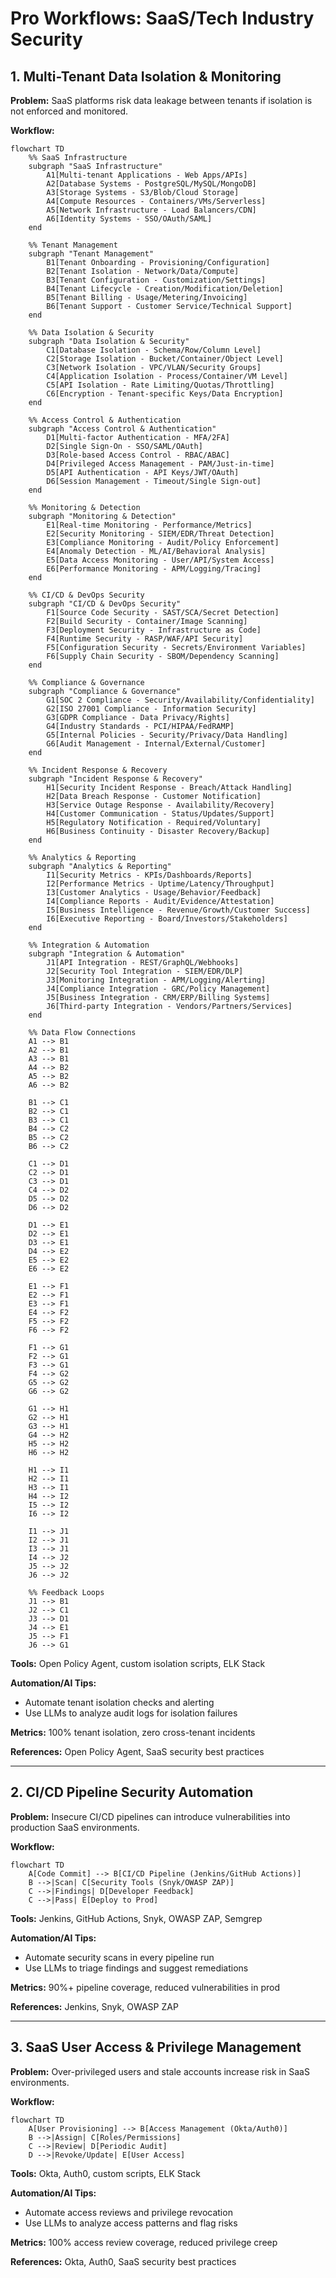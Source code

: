 # Pro Workflows: SaaS/Tech Industry Security

## 1. Multi-Tenant Data Isolation & Monitoring
**Problem:** SaaS platforms risk data leakage between tenants if isolation is not enforced and monitored.

**Workflow:**
```mermaid
flowchart TD
    %% SaaS Infrastructure
    subgraph "SaaS Infrastructure"
        A1[Multi-tenant Applications - Web Apps/APIs]
        A2[Database Systems - PostgreSQL/MySQL/MongoDB]
        A3[Storage Systems - S3/Blob/Cloud Storage]
        A4[Compute Resources - Containers/VMs/Serverless]
        A5[Network Infrastructure - Load Balancers/CDN]
        A6[Identity Systems - SSO/OAuth/SAML]
    end
    
    %% Tenant Management
    subgraph "Tenant Management"
        B1[Tenant Onboarding - Provisioning/Configuration]
        B2[Tenant Isolation - Network/Data/Compute]
        B3[Tenant Configuration - Customization/Settings]
        B4[Tenant Lifecycle - Creation/Modification/Deletion]
        B5[Tenant Billing - Usage/Metering/Invoicing]
        B6[Tenant Support - Customer Service/Technical Support]
    end
    
    %% Data Isolation & Security
    subgraph "Data Isolation & Security"
        C1[Database Isolation - Schema/Row/Column Level]
        C2[Storage Isolation - Bucket/Container/Object Level]
        C3[Network Isolation - VPC/VLAN/Security Groups]
        C4[Application Isolation - Process/Container/VM Level]
        C5[API Isolation - Rate Limiting/Quotas/Throttling]
        C6[Encryption - Tenant-specific Keys/Data Encryption]
    end
    
    %% Access Control & Authentication
    subgraph "Access Control & Authentication"
        D1[Multi-factor Authentication - MFA/2FA]
        D2[Single Sign-On - SSO/SAML/OAuth]
        D3[Role-based Access Control - RBAC/ABAC]
        D4[Privileged Access Management - PAM/Just-in-time]
        D5[API Authentication - API Keys/JWT/OAuth]
        D6[Session Management - Timeout/Single Sign-out]
    end
    
    %% Monitoring & Detection
    subgraph "Monitoring & Detection"
        E1[Real-time Monitoring - Performance/Metrics]
        E2[Security Monitoring - SIEM/EDR/Threat Detection]
        E3[Compliance Monitoring - Audit/Policy Enforcement]
        E4[Anomaly Detection - ML/AI/Behavioral Analysis]
        E5[Data Access Monitoring - User/API/System Access]
        E6[Performance Monitoring - APM/Logging/Tracing]
    end
    
    %% CI/CD & DevOps Security
    subgraph "CI/CD & DevOps Security"
        F1[Source Code Security - SAST/SCA/Secret Detection]
        F2[Build Security - Container/Image Scanning]
        F3[Deployment Security - Infrastructure as Code]
        F4[Runtime Security - RASP/WAF/API Security]
        F5[Configuration Security - Secrets/Environment Variables]
        F6[Supply Chain Security - SBOM/Dependency Scanning]
    end
    
    %% Compliance & Governance
    subgraph "Compliance & Governance"
        G1[SOC 2 Compliance - Security/Availability/Confidentiality]
        G2[ISO 27001 Compliance - Information Security]
        G3[GDPR Compliance - Data Privacy/Rights]
        G4[Industry Standards - PCI/HIPAA/FedRAMP]
        G5[Internal Policies - Security/Privacy/Data Handling]
        G6[Audit Management - Internal/External/Customer]
    end
    
    %% Incident Response & Recovery
    subgraph "Incident Response & Recovery"
        H1[Security Incident Response - Breach/Attack Handling]
        H2[Data Breach Response - Customer Notification]
        H3[Service Outage Response - Availability/Recovery]
        H4[Customer Communication - Status/Updates/Support]
        H5[Regulatory Notification - Required/Voluntary]
        H6[Business Continuity - Disaster Recovery/Backup]
    end
    
    %% Analytics & Reporting
    subgraph "Analytics & Reporting"
        I1[Security Metrics - KPIs/Dashboards/Reports]
        I2[Performance Metrics - Uptime/Latency/Throughput]
        I3[Customer Analytics - Usage/Behavior/Feedback]
        I4[Compliance Reports - Audit/Evidence/Attestation]
        I5[Business Intelligence - Revenue/Growth/Customer Success]
        I6[Executive Reporting - Board/Investors/Stakeholders]
    end
    
    %% Integration & Automation
    subgraph "Integration & Automation"
        J1[API Integration - REST/GraphQL/Webhooks]
        J2[Security Tool Integration - SIEM/EDR/DLP]
        J3[Monitoring Integration - APM/Logging/Alerting]
        J4[Compliance Integration - GRC/Policy Management]
        J5[Business Integration - CRM/ERP/Billing Systems]
        J6[Third-party Integration - Vendors/Partners/Services]
    end
    
    %% Data Flow Connections
    A1 --> B1
    A2 --> B1
    A3 --> B1
    A4 --> B2
    A5 --> B2
    A6 --> B2
    
    B1 --> C1
    B2 --> C1
    B3 --> C1
    B4 --> C2
    B5 --> C2
    B6 --> C2
    
    C1 --> D1
    C2 --> D1
    C3 --> D1
    C4 --> D2
    D5 --> D2
    D6 --> D2
    
    D1 --> E1
    D2 --> E1
    D3 --> E1
    D4 --> E2
    E5 --> E2
    E6 --> E2
    
    E1 --> F1
    E2 --> F1
    E3 --> F1
    E4 --> F2
    F5 --> F2
    F6 --> F2
    
    F1 --> G1
    F2 --> G1
    F3 --> G1
    F4 --> G2
    G5 --> G2
    G6 --> G2
    
    G1 --> H1
    G2 --> H1
    G3 --> H1
    G4 --> H2
    H5 --> H2
    H6 --> H2
    
    H1 --> I1
    H2 --> I1
    H3 --> I1
    H4 --> I2
    I5 --> I2
    I6 --> I2
    
    I1 --> J1
    I2 --> J1
    I3 --> J1
    I4 --> J2
    J5 --> J2
    J6 --> J2
    
    %% Feedback Loops
    J1 --> B1
    J2 --> C1
    J3 --> D1
    J4 --> E1
    J5 --> F1
    J6 --> G1
```
**Tools:** Open Policy Agent, custom isolation scripts, ELK Stack

**Automation/AI Tips:**
- Automate tenant isolation checks and alerting
- Use LLMs to analyze audit logs for isolation failures

**Metrics:** 100% tenant isolation, zero cross-tenant incidents

**References:** Open Policy Agent, SaaS security best practices

---

## 2. CI/CD Pipeline Security Automation
**Problem:** Insecure CI/CD pipelines can introduce vulnerabilities into production SaaS environments.

**Workflow:**
```mermaid
flowchart TD
    A[Code Commit] --> B[CI/CD Pipeline (Jenkins/GitHub Actions)]
    B -->|Scan| C[Security Tools (Snyk/OWASP ZAP)]
    C -->|Findings| D[Developer Feedback]
    C -->|Pass| E[Deploy to Prod]
```
**Tools:** Jenkins, GitHub Actions, Snyk, OWASP ZAP, Semgrep

**Automation/AI Tips:**
- Automate security scans in every pipeline run
- Use LLMs to triage findings and suggest remediations

**Metrics:** 90%+ pipeline coverage, reduced vulnerabilities in prod

**References:** Jenkins, Snyk, OWASP ZAP

---

## 3. SaaS User Access & Privilege Management
**Problem:** Over-privileged users and stale accounts increase risk in SaaS environments.

**Workflow:**
```mermaid
flowchart TD
    A[User Provisioning] --> B[Access Management (Okta/Auth0)]
    B -->|Assign| C[Roles/Permissions]
    C -->|Review| D[Periodic Audit]
    D -->|Revoke/Update| E[User Access]
```
**Tools:** Okta, Auth0, custom scripts, ELK Stack

**Automation/AI Tips:**
- Automate access reviews and privilege revocation
- Use LLMs to analyze access patterns and flag risks

**Metrics:** 100% access review coverage, reduced privilege creep

**References:** Okta, Auth0, SaaS security best practices 